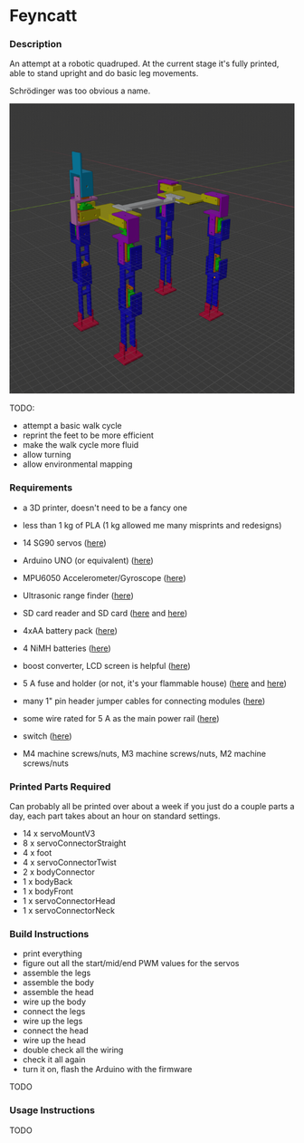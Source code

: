 # Feyncatt

### Description

An attempt at a robotic quadruped. At the current stage it's fully printed, able to stand upright and do basic leg movements.

Schrödinger was too obvious a name.

<img src="https://github.com/lumorti/feyncatt/raw/master/images/model.png" width="512" height="512">

TODO:
 - attempt a basic walk cycle
 - reprint the feet to be more efficient
 - make the walk cycle more fluid
 - allow turning
 - allow environmental mapping

### Requirements

 - a 3D printer, doesn't need to be a fancy one
 - less than 1 kg of PLA (1 kg allowed me many misprints and redesigns)

 - 14 SG90 servos ([here](https://www.bitsbox.co.uk/index.php?main_page=product_info&cPath=251&products_id=3504))
 - Arduino UNO (or equivalent) ([here](https://www.amazon.co.uk/Arduino-A000066-ARDUINO-UNO-REV3/dp/B008GRTSV6/ref=sr_1_4?dchild=1&keywords=arduino+uno&qid=1589523087&sr=8-4))
 - MPU6050 Accelerometer/Gyroscope ([here](https://www.bitsbox.co.uk/index.php?main_page=product_info&cPath=302_304&products_id=3059))
 - Ultrasonic range finder ([here](https://www.bitsbox.co.uk/index.php?main_page=product_info&cPath=302_310&products_id=3633))
 - SD card reader and SD card ([here](https://www.bitsbox.co.uk/index.php?main_page=product_info&cPath=347&products_id=2947) and [here](https://www.amazon.co.uk/SanDisk-microSDHC-Memory-Adapter-Performance/dp/B073S9SFK2/ref=sxts_sxwds-bia-wc-p13n2_0?cv_ct_cx=sd+card&dchild=1&keywords=sd+card&pd_rd_i=B073S9SFK2&pd_rd_r=ea12217e-778c-4a29-b0cc-28b6fb1dbdae&pd_rd_w=HU2K3&pd_rd_wg=L97zn&pf_rd_p=4cda869f-2b1a-4e5f-a72b-48315da95bba&pf_rd_r=GK33R476A32Y1XK90NCB&psc=1&qid=1589524623&sr=1-2-91e9aa57-911e-4628-99b3-09163b7d9294))

 - 4xAA battery pack ([here](https://www.bitsbox.co.uk/index.php?main_page=product_info&cPath=192_195_198&products_id=1441))
 - 4 NiMH batteries ([here](https://www.amazon.co.uk/AmazonBasics-Capacity-Pre-Charged-Rechargeable-Batteries-Black/dp/B00HZV9WTM/ref=sr_1_2?dchild=1&keywords=nimh&qid=1589523008&sr=8-2))
 - boost converter, LCD screen is helpful ([here](https://www.bitsbox.co.uk/index.php?main_page=product_info&cPath=140_171&products_id=3259))
 - 5 A fuse and holder (or not, it's your flammable house) ([here](https://www.bitsbox.co.uk/index.php?main_page=product_info&cPath=214_215_219&products_id=1523) and [here](https://www.bitsbox.co.uk/index.php?main_page=product_info&cPath=214_215_220&products_id=2230))

 - many 1" pin header jumper cables for connecting modules ([here](https://www.bitsbox.co.uk/index.php?main_page=product_info&cPath=225_233&products_id=2909))
 - some wire rated for 5 A as the main power rail ([here](https://www.amazon.co.uk/PsmGoods%C2%AE-Gauge-Silicone-Flexible-Rubber-18/dp/B074299GG5/ref=sr_1_6?dchild=1&keywords=18+awg+wire&qid=1589523305&sr=8-6))
 - switch ([here](https://www.bitsbox.co.uk/index.php?main_page=product_info&cPath=116_136&products_id=911))
 - M4 machine screws/nuts, M3 machine screws/nuts, M2 machine screws/nuts
 
### Printed Parts Required

Can probably all be printed over about a week if you just do a couple parts a day, each part takes about an hour on standard settings.

 - 14 x servoMountV3
 - 8 x servoConnectorStraight
 - 4 x foot
 - 4 x servoConnectorTwist
 - 2 x bodyConnector
 - 1 x bodyBack
 - 1 x bodyFront
 - 1 x servoConnectorHead
 - 1 x servoConnectorNeck

### Build Instructions

- print everything
- figure out all the start/mid/end PWM values for the servos
- assemble the legs
- assemble the body
- assemble the head
- wire up the body
- connect the legs 
- wire up the legs
- connect the head 
- wire up the head
- double check all the wiring
- check it all again
- turn it on, flash the Arduino with the firmware

TODO

### Usage Instructions

TODO 
